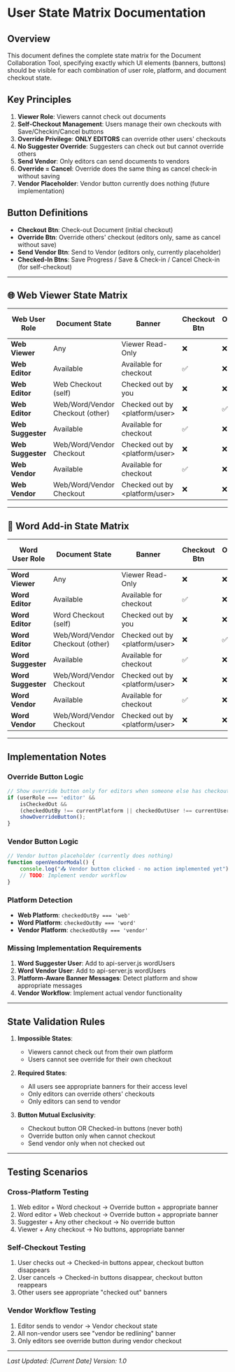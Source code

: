 # User State Matrix Documentation

## Overview

This document defines the complete state matrix for the Document Collaboration Tool, specifying exactly which UI elements (banners, buttons) should be visible for each combination of user role, platform, and document checkout state.

## Key Principles

1. **Viewer Role**: Viewers cannot check out documents
2. **Self-Checkout Management**: Users manage their own checkouts with Save/Checkin/Cancel buttons
3. **Override Privilege**: **ONLY EDITORS** can override other users' checkouts
4. **No Suggester Override**: Suggesters can check out but cannot override others
5. **Send Vendor**: Only editors can send documents to vendors
6. **Override = Cancel**: Override does the same thing as cancel check-in without saving
7. **Vendor Placeholder**: Vendor button currently does nothing (future implementation)

## Button Definitions

- **Checkout Btn**: Check-out Document (initial checkout)
- **Override Btn**: Override others' checkout (editors only, same as cancel without save)
- **Send Vendor Btn**: Send to Vendor (editors only, currently placeholder)
- **Checked-In Btns**: Save Progress / Save & Check-in / Cancel Check-in (for self-checkout)

---

## 🌐 Web Viewer State Matrix

| Web User Role | Document State | Banner | Checkout Btn | Override Btn | Send Vendor Btn | Checked-In Btns |
|---------------|----------------|--------|--------------|-------------|-----------------|-----------------|
| **Web Viewer** | Any | Viewer Read-Only | ❌ | ❌ | ❌ | ❌ |
| **Web Editor** | Available | Available for checkout | ✅ | ❌ | ✅ | ❌ |
| **Web Editor** | Web Checkout (self) | Checked out by you | ❌ | ❌ | ❌ | ✅ |
| **Web Editor** | Web/Word/Vendor Checkout (other) | Checked out by <platform/user> | ❌ | ✅ | ❌ | ❌ |
| **Web Suggester** | Available | Available for checkout | ✅ | ❌ | ❌ | ❌ |
| **Web Suggester** | Web/Word/Vendor Checkout | Checked out by <platform/user> | ❌ | ❌ | ❌ | (self only) ✅ |
| **Web Vendor** | Available | Available for checkout | ✅ | ❌ | ❌ | ❌ |
| **Web Vendor** | Web/Word/Vendor Checkout | Checked out by <platform/user> | ❌ | ❌ | ❌ | (self only) ✅ |

---

## 📝 Word Add-in State Matrix

| Word User Role | Document State | Banner | Checkout Btn | Override Btn | Send Vendor Btn | Checked-In Btns |
|----------------|----------------|--------|--------------|-------------|-----------------|-----------------|
| **Word Viewer** | Any | Viewer Read-Only | ❌ | ❌ | ❌ | ❌ |
| **Word Editor** | Available | Available for checkout | ✅ | ❌ | ✅ | ❌ |
| **Word Editor** | Word Checkout (self) | Checked out by you | ❌ | ❌ | ❌ | ✅ |
| **Word Editor** | Web/Word/Vendor Checkout (other) | Checked out by <platform/user> | ❌ | ✅ | ❌ | ❌ |
| **Word Suggester** | Available | Available for checkout | ✅ | ❌ | ❌ | ❌ |
| **Word Suggester** | Web/Word/Vendor Checkout | Checked out by <platform/user> | ❌ | ❌ | ❌ | (self only) ✅ |
| **Word Vendor** | Available | Available for checkout | ✅ | ❌ | ❌ | ❌ |
| **Word Vendor** | Web/Word/Vendor Checkout | Checked out by <platform/user> | ❌ | ❌ | ❌ | (self only) ✅ |

---

## Implementation Notes

### Override Button Logic
```javascript
// Show override button only for editors when someone else has checkout
if (userRole === 'editor' && 
    isCheckedOut && 
    (checkedOutBy !== currentPlatform || checkedOutUser !== currentUser)) {
    showOverrideButton();
}
```

### Vendor Button Logic
```javascript
// Vendor button placeholder (currently does nothing)
function openVendorModal() {
    console.log("📤 Vendor button clicked - no action implemented yet");
    // TODO: Implement vendor workflow
}
```

### Platform Detection
- **Web Platform**: `checkedOutBy === 'web'`
- **Word Platform**: `checkedOutBy === 'word'`  
- **Vendor Platform**: `checkedOutBy === 'vendor'`

### Missing Implementation Requirements
1. **Word Suggester User**: Add to api-server.js wordUsers
2. **Word Vendor User**: Add to api-server.js wordUsers
3. **Platform-Aware Banner Messages**: Detect platform and show appropriate messages
4. **Vendor Workflow**: Implement actual vendor functionality

---

## State Validation Rules

1. **Impossible States**: 
   - Viewers cannot check out from their own platform
   - Users cannot see override for their own checkout

2. **Required States**:
   - All users see appropriate banners for their access level
   - Only editors can override others' checkouts
   - Only editors can send to vendor

3. **Button Mutual Exclusivity**:
   - Checkout button OR Checked-in buttons (never both)
   - Override button only when cannot checkout
   - Send vendor only when not checked out

---

## Testing Scenarios

### Cross-Platform Testing
1. Web editor + Word checkout → Override button + appropriate banner
2. Word editor + Web checkout → Override button + appropriate banner
3. Suggester + Any other checkout → No override button
4. Viewer + Any checkout → No buttons, appropriate banner

### Self-Checkout Testing  
1. User checks out → Checked-in buttons appear, checkout button disappears
2. User cancels → Checked-in buttons disappear, checkout button reappears
3. Other users see appropriate "checked out" banners

### Vendor Workflow Testing
1. Editor sends to vendor → Vendor checkout state
2. All non-vendor users see "vendor be redlining" banner
3. Only editors see override button during vendor checkout

---

*Last Updated: [Current Date]*
*Version: 1.0*
